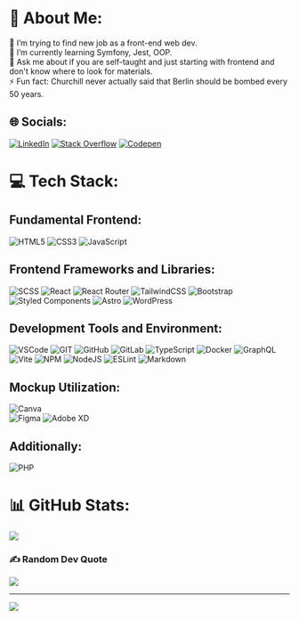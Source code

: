 # 💫 About Me:
🤝 I’m trying to find new job as a front-end web dev.<br>
🌱 I’m currently learning Symfony, Jest, OOP. <br>
💬 Ask me about if you are self-taught and just starting with frontend and don't know where to look for materials.<br>
⚡ Fun fact: Churchill never actually said that Berlin should be bombed every 50 years.


## 🌐 Socials:
[![LinkedIn](https://img.shields.io/badge/LinkedIn-%230077B5.svg?logo=linkedin&logoColor=white)](https://linkedin.com/in/jakub-kloc-744833292) [![Stack Overflow](https://img.shields.io/badge/-Stackoverflow-FE7A16?logo=stack-overflow&logoColor=white)](https://stackoverflow.com/users/22097547) [![Codepen](https://img.shields.io/badge/Codepen-000000?style=for-the-badge&logo=codepen&logoColor=white)](https://codepen.io/kubot11/collections/) 

# 💻 Tech Stack:
## Fundamental Frontend:
![HTML5](https://img.shields.io/badge/html5-%23E34F26.svg?style=for-the-badge&logo=html5&logoColor=white) 
![CSS3](https://img.shields.io/badge/css3-%231572B6.svg?style=for-the-badge&logo=css3&logoColor=white) 
![JavaScript](https://img.shields.io/badge/javascript-%23323330.svg?style=for-the-badge&logo=javascript&logoColor=%23F7DF1E) 

## Frontend Frameworks and Libraries:
![SCSS](https://img.shields.io/badge/SCSS-CC6699.svg?style=for-the-badge&logo=sass&logoColor=white)
![React](https://img.shields.io/badge/react-%2320232a.svg?style=for-the-badge&logo=react&logoColor=%2361DAFB) 
![React Router](https://img.shields.io/badge/React_Router-CA4245?style=for-the-badge&logo=react-router&logoColor=white) 
![TailwindCSS](https://img.shields.io/badge/tailwindcss-%2338B2AC.svg?style=for-the-badge&logo=tailwind-css&logoColor=white) 
![Bootstrap](https://img.shields.io/badge/Bootstrap-563D7C.svg?style=for-the-badge&logo=bootstrap&logoColor=white)
![Styled Components](https://img.shields.io/badge/styled--components-DB7093?style=for-the-badge&logo=styled-components&logoColor=white) 
![Astro](https://img.shields.io/badge/Astro-3736AB.svg?style=for-the-badge&logo=astro&logoColor=white)
![WordPress](https://img.shields.io/badge/WordPress-21759B.svg?style=for-the-badge&logo=wordpress&logoColor=white)

## Development Tools and Environment:
![VSCode](https://img.shields.io/badge/Visual_Studio_Code-0078D4.svg?style=for-the-badge&logo=visual-studio-code&logoColor=white)
![GIT](https://img.shields.io/badge/Git-fc6d26?style=for-the-badge&logo=git&logoColor=white) 
![GitHub](https://img.shields.io/badge/GitHub-%23121011.svg?style=for-the-badge&logo=github&logoColor=white) 
![GitLab](https://img.shields.io/badge/GitLab-330F63.svg?style=for-the-badge&logo=gitlab&logoColor=white)
![TypeScript](https://img.shields.io/badge/typescript-%23007ACC.svg?style=for-the-badge&logo=typescript&logoColor=white) 
![Docker](https://img.shields.io/badge/Docker-2496ED.svg?style=for-the-badge&logo=docker&logoColor=white)
![GraphQL](https://img.shields.io/badge/GraphQL-E10098.svg?style=for-the-badge&logo=graphql&logoColor=white)
![Vite](https://img.shields.io/badge/Vite-B73BFE.svg?style=for-the-badge&logo=vite&logoColor=white)
![NPM](https://img.shields.io/badge/NPM-%23000000.svg?style=for-the-badge&logo=npm&logoColor=white) 
![NodeJS](https://img.shields.io/badge/node.js-6DA55F?style=for-the-badge&logo=node.js&logoColor=white) 
![ESLint](https://img.shields.io/badge/ESLint-4B3263?style=for-the-badge&logo=eslint&logoColor=white)
![Markdown](https://img.shields.io/badge/markdown-%23000000.svg?style=for-the-badge&logo=markdown&logoColor=white)

## Mockup Utilization:
![Canva](https://img.shields.io/badge/Canva-%2300C4CC.svg?style=for-the-badge&logo=Canva&logoColor=white) 	
![Figma](https://img.shields.io/badge/figma-%23F24E1E.svg?style=for-the-badge&logo=figma&logoColor=white) 
![Adobe XD](https://img.shields.io/badge/Adobe_XD-FF26BE.svg?style=for-the-badge&logo=adobe&logoColor=white)

## Additionally:
![PHP](https://img.shields.io/badge/PHP-777BB4.svg?style=for-the-badge&logo=php&logoColor=white)

# 📊 GitHub Stats:
<!--
![](https://github-readme-stats.vercel.app/api?username=jakubkloc&theme=chartreuse-dark&hide_border=true&include_all_commits=true&count_private=true)<br/>
![](https://github-readme-streak-stats.herokuapp.com/?user=jakubkloc&theme=chartreuse-dark&hide_border=true)<br/>
-->
![](https://github-readme-stats.vercel.app/api/top-langs/?username=jakubkloc&theme=chartreuse-dark&hide_border=true&include_all_commits=true&count_private=true&layout=compact)

<!--
## 🏆 GitHub Trophies
![](https://github-profile-trophy.vercel.app/?username=jakubkloc&theme=matrix&no-frame=false&no-bg=false&margin-w=4)
-->

### ✍️ Random Dev Quote
![](https://quotes-github-readme.vercel.app/api?type=horizontal&theme=dark)

---
[![](https://visitcount.itsvg.in/api?id=jakubkloc&icon=4&color=3)](https://visitcount.itsvg.in)

<!-- Proudly created with GPRM ( https://gprm.itsvg.in ) -->
